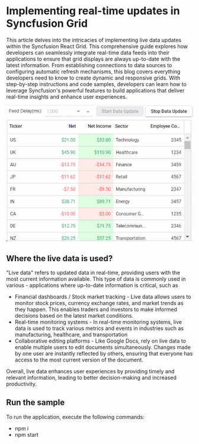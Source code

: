 # Implementing real-time updates in Syncfusion Grid
This article delves into the intricacies of implementing live data updates within the Syncfusion React Grid. This comprehensive guide explores how developers can seamlessly integrate real-time data feeds into their applications to ensure that grid displays are always up-to-date with the latest information. From establishing connections to data sources to configuring automatic refresh mechanisms, this blog covers everything developers need to know to create dynamic and responsive grids. With step-by-step instructions and code samples, developers can learn how to leverage Syncfusion's powerful features to build applications that deliver real-time insights and enhance user experiences.

![live-update](demo-image/live.gif)

## Where the live data is used?
"Live data" refers to updated data in real-time, providing users with the most current information available. This type of data is commonly used in various - applications where up-to-date information is critical, such as
- Financial dashboards / Stock market tracking - Live data allows users to monitor stock prices, currency exchange rates, and market trends as they happen. This enables traders and investors to make informed decisions based on the latest market conditions.
- Real-time monitoring systems - In real-time monitoring systems, live data is used to track various metrics and events in industries such as manufacturing, healthcare, and transportation
- Collaborative editing platforms - Like Google Docs, rely on live data to enable multiple users to edit documents simultaneously. Changes made by one user are instantly reflected by others, ensuring that everyone has access to the most current version of the document.
  
Overall, live data enhances user experiences by providing timely and relevant information, leading to better decision-making and increased productivity.

## Run the sample
To run the application, execute the following commands:
- npm i
- npm start
